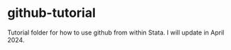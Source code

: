 # github-tutorial
Tutorial folder for how to use github from within Stata. I will update in April 2024.
